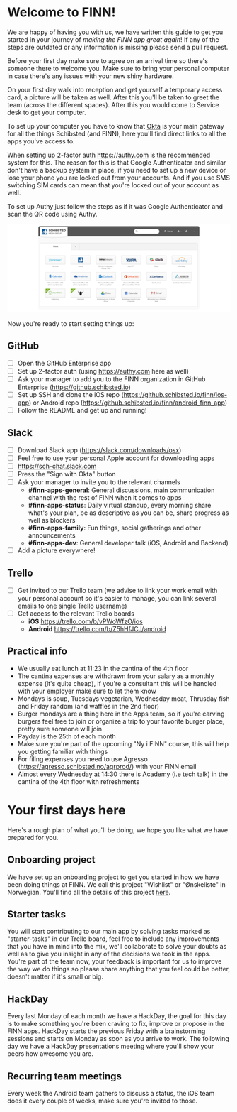 # Welcome to FINN!

We are happy of having you with us, we have written this guide to get you started in your journey of _making the FINN app great again_! If any of the steps are outdated or any information is missing please send a pull request.

Before your first day make sure to agree on an arrival time so there's someone there to welcome you. Make sure to bring your personal computer in case there's any issues with your new shiny hardware. 

On your first day walk into reception and get yourself a temporary access card, a picture will be taken as well. After this you'll be taken to greet the team (across the different spaces). After this you would come to Service desk to get your computer.

To set up your computer you have to know that [Okta](https://schibsted.okta.com) is your main gateway for all the things Schibsted (and FINN), here you'll find direct links to all the apps you've access to.

When setting up 2-factor auth https://authy.com is the recommended system for this. The reason for this is that Google Authenticator and similar don't have a backup system in place, if you need to set up a new device or lose your phone you are locked out from your accounts. And if you use SMS switching SIM cards can mean that you're locked out of your account as well.

To set up Authy just follow the steps as if it was Google Authenticator and scan the QR code using Authy.

![Okta](https://raw.githubusercontent.com/finn-no/ios-handbook/master/Images/okta.png)

Now you're ready to start setting things up:

## GitHub
- [ ] Open the GitHub Enterprise app
- [ ] Set up 2-factor auth (using https://authy.com here as well)
- [ ] Ask your manager to add you to the FINN organization in GitHub Enterprise (https://github.schibsted.io)
- [ ] Set up SSH and clone the iOS repo (https://github.schibsted.io/finn/ios-app) or Android repo (https://github.schibsted.io/finn/android_finn_app)
- [ ] Follow the README and get up and running!

## Slack
- [ ] Download Slack app (https://slack.com/downloads/osx)
- [ ] Feel free to use your personal Apple account for downloading apps
- [ ] https://sch-chat.slack.com
- [ ] Press the "Sign with Okta" button
- [ ] Ask your manager to invite you to the relevant channels
  - **#finn-apps-general**: General discussions, main communication channel with the rest of FINN when it comes to apps
  - **#finn-apps-status**: Daily virtual standup, every morning share what's your plan, be as descriptive as you can be, share progress as well as blockers
  - **#finn-apps-family**: Fun things, social gatherings and other announcements
  - **#finn-apps-dev**: General developer talk (iOS, Android and Backend)
- [ ] Add a picture everywhere!
  
## Trello
- [ ] Get invited to our Trello team (we advise to link your work email with your personal account so it's easier to manage, you can link several emails to one single Trello username)
- [ ] Get access to the relevant Trello boards 
  - **iOS** https://trello.com/b/vPWoWfzO/ios
  - **Android** https://trello.com/b/Z5hHfJCJ/android

## Practical info
- We usually eat lunch at 11:23 in the cantina of the 4th floor
- The cantina expenses are withdrawn from your salary as a monthly expense (it's quite cheap), if you're a consultant this will be handled with your employer make sure to let them know
- Mondays is soup, Tuesdays vegetarian, Wednesday meat, Thrusday fish and Friday random (and waffles in the 2nd floor)
- Burger mondays are a thing here in the Apps team, so if you're carving burgers feel free to join or organize a trip to your favorite burger place, pretty sure someone will join
- Payday is the 25th of each month
- Make sure you're part of the upcoming "Ny i FINN" course, this will help you getting familiar with things
- For filing expenses you need to use Agresso (https://agresso.schibsted.no/agrprod/) with your FINN email
- Almost every Wednesday at 14:30 there is Academy (i.e tech talk) in the cantina of the 4th floor with refreshments

# Your first days here
Here's a rough plan of what you'll be doing, we hope you like what we have prepared for you.

## Onboarding project
We have set up an onboarding project to get you started in how we have been doing things at FINN. We call this project "Wishlist" or "Ønskeliste" in Norwegian. You'll find all the details of this project [here](/ONBOARDING_PROJECT.md).

## Starter tasks
You will start contributing to our main app by solving tasks marked as "starter-tasks" in our Trello board, feel free to include any improvements that you have in mind into the mix, we'll collaborate to solve your doubts as well as to give you insight in any of the decisions we took in the apps. You're part of the team now, your feedback is important for us to improve the way we do things so please share anything that you feel could be better, doesn't matter if it's small or big.

## HackDay
Every last Monday of each month we have a HackDay, the goal for this day is to make something you're been craving to fix, improve or propose in the FINN apps. HackDay starts the previous Friday with a brainstorming sessions and starts on Monday as soon as you arrive to work. The following day we have a HackDay presentations meeting where you'll show your peers how awesome you are.

## Recurring team meetings
Every week the Android team gathers to discuss a status, the iOS team does it every couple of weeks, make sure you're invited to those.
